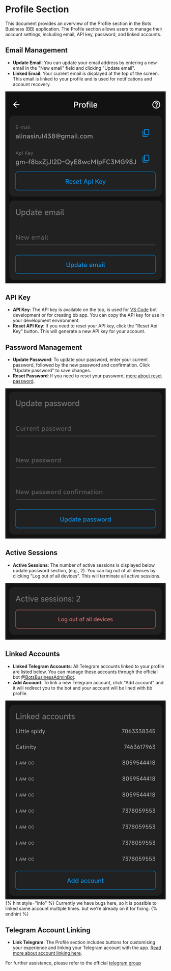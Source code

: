 # Profile Section 

This document provides an overview of the Profile section in the Bots Business (BB) application. The Profile section allows users to manage their account settings, including email, API key, password, and linked accounts.

## Email Management

- **Update Email**: You can update your email address by entering a new email in the "New email" field and clicking "Update email".
- **Linked Email**: Your current email is displayed at the top of the screen. This email is linked to your profile and is used for notifications and account recovery.

![Update Email Screenshot](/.gitbook/assets/update_email.jpg)

## API Key

- **API Key**: The API key is available on the top, is used for [VS Code](/vs-code.md) bot development or for creating bb app. You can copy the API key for use in your development environment.
- **Reset API Key**: If you need to reset your API key, click the "Reset Api Key" button. This will generate a new API key for your account.

## Password Management

- **Update Password**: To update your password, enter your current password, followed by the new password and confirmation. Click "Update password" to save changes.
- **Reset Password**: If you need to reset your password, [more about reset password](reset-passwors.md).

![Update Password Screenshot](/.gitbook/assets/update-password.png)

## Active Sessions

- **Active Sessions**: The number of active sessions is displayed below update password section, (e.g., 2). You can log out of all devices by clicking "Log out of all devices". This will terminate all active sessions.

![Active Sessions Screenshot](/.gitbook/assets/active-seasson.png)

## Linked Accounts

- **Linked Telegram Accounts**: All Telegram accounts linked to your profile are listed below. You can manage these accounts through the official bot [@BotsBusinessAdminBot](https://t.me/botsbusinessadminbot).
- **Add Account**: To link a new Telegram account, click "Add account" and it will redirect you to the bot and your account will be lined with bb profile.

![Linked Accounts Screenshot](/.gitbook/assets/lined-account.png)
{% hint style="info" %} Currently we have bugs here, so it is possible to linked same account multiple times. but we're already on it for fixing. {% endhint %}

## Telegram Account Linking

- **Link Telegram**: The Profile section includes buttons for customising your experience and linking your Telegram account with the app. [Read more about account linking here](/how-to-link-chat-account-with-bb-account.md).

For further assistance, please refer to the official [telegram group](https://t.me/chatbotsbusiness)
